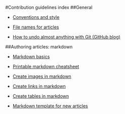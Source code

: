 #Contribution guidelines index
##General

- [Conventions and style](./conventions-and-style.md)

- [File names for articles](./file-names.md)

- [How to undo almost anything with Git (GitHub blog)](https://github.com/blog/2019-how-to-undo-almost-anything-with-git)


##Authoring articles: markdown

- [Markdown basics](https://help.github.com/articles/getting-started-with-writing-and-formatting-on-github/)

- [Printable markdown cheatsheet](./media/documents/markdown-cheatsheet.pdf?raw=true)

- [Create images in markdown](./create-images-markdown.md)

- [Create links in markdown](./create-links-markdown.md/)

- [Create tables in markdown](./create-tables-markdown.md)

- [Markdown template for new articles](../markdown-templates/markdown-template-for-new-articles.md)

